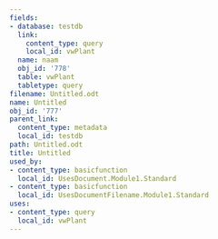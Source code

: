 ```yaml
---
fields:
- database: testdb
  link:
    content_type: query
    local_id: vwPlant
  name: naam
  obj_id: '778'
  table: vwPlant
  tabletype: query
filename: Untitled.odt
name: Untitled
obj_id: '777'
parent_link:
  content_type: metadata
  local_id: testdb
path: Untitled.odt
title: Untitled
used_by:
- content_type: basicfunction
  local_id: UsesDocument.Module1.Standard
- content_type: basicfunction
  local_id: UsesDocumentFilename.Module1.Standard
uses:
- content_type: query
  local_id: vwPlant
---
```

